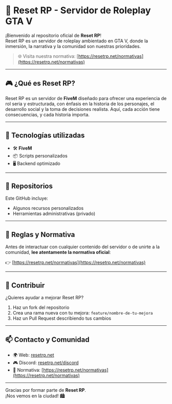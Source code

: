 # 🚓 Reset RP - Servidor de Roleplay GTA V

¡Bienvenido al repositorio oficial de **Reset RP**!  
Reset RP es un servidor de roleplay ambientado en GTA V, donde la inmersión, la narrativa y la comunidad son nuestras prioridades.  

> 🌐 Visita nuestra normativa: [https://resetrp.net/normativas](https://resetrp.net/normativas)

---

## 🎮 ¿Qué es Reset RP?

Reset RP es un servidor de **FiveM** diseñado para ofrecer una experiencia de rol seria y estructurada, con énfasis en la historia de los personajes, el desarrollo social y la toma de decisiones realista. Aquí, cada acción tiene consecuencias, y cada historia importa.

---

## 🧰 Tecnologías utilizadas

- 🛠️ **FiveM**
- 📦 Scripts personalizados
- 🖥️ Backend optimizado

---

## 📂 Repositorios

Este GitHub incluye:

- Algunos recursos personalizados
- Herramientas administrativas (privado)

---

## 📌 Reglas y Normativa

Antes de interactuar con cualquier contenido del servidor o de unirte a la comunidad, **lee atentamente la normativa oficial**:

👉 [https://resetrp.net/normativas](https://resetrp.net/normativas)

---

## 🤝 Contribuir

¿Quieres ayudar a mejorar Reset RP?

1. Haz un fork del repositorio
2. Crea una rama nueva con tu mejora: `feature/nombre-de-tu-mejora`
3. Haz un Pull Request describiendo tus cambios

---

## 📫 Contacto y Comunidad

- 🌍 Web: [resetrp.net](https://resetrp.net)
- 🎮 Discord: [resetrp.net/discord](https://resetrp.net/discord)
- 📜 Normativa: [https://resetrp.net/normativas](https://resetrp.net/normativas)

---

Gracias por formar parte de **Reset RP**.  
¡Nos vemos en la ciudad! 🏙️

